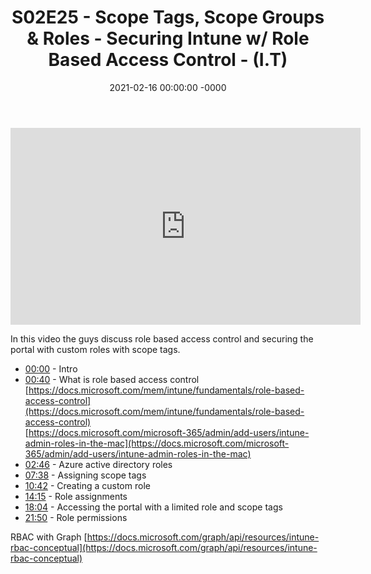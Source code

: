 ﻿---
layout: post
title: "S02E25 - Scope Tags, Scope Groups & Roles - Securing Intune w/ Role Based Access Control - (I.T)"
date: 2021-02-16 00:00:00 -0000
categories:
---

<iframe loading="lazy" width="560" height="315" src="https://www.youtube.com/embed/XlXEzdkY7Mc" title="YouTube video player" frameborder="0" allow="accelerometer; autoplay; clipboard-write; encrypted-media; gyroscope; picture-in-picture" allowfullscreen></iframe>

In this video the guys discuss role based access control and securing the portal with custom roles with scope tags.

- [00:00](https://www.youtube.com/watch?v=XlXEzdkY7Mc&t=0s) - Intro  
- [00:40](https://www.youtube.com/watch?v=XlXEzdkY7Mc&t=40s) - What is role based access control  
[https://docs.microsoft.com/mem/intune/fundamentals/role-based-access-control](https://docs.microsoft.com/mem/intune/fundamentals/role-based-access-control)  
[https://docs.microsoft.com/microsoft-365/admin/add-users/intune-admin-roles-in-the-mac](https://docs.microsoft.com/microsoft-365/admin/add-users/intune-admin-roles-in-the-mac)  
- [02:46](https://www.youtube.com/watch?v=XlXEzdkY7Mc&t=166s) - Azure active directory roles  
- [07:38](https://www.youtube.com/watch?v=XlXEzdkY7Mc&t=458s) - Assigning scope tags  
- [10:42](https://www.youtube.com/watch?v=XlXEzdkY7Mc&t=642s) - Creating a custom role  
- [14:15](https://www.youtube.com/watch?v=XlXEzdkY7Mc&t=855s) - Role assignments  
- [18:04](https://www.youtube.com/watch?v=XlXEzdkY7Mc&t=1084s) - Accessing the portal with a limited role and scope tags  
- [21:50](https://www.youtube.com/watch?v=XlXEzdkY7Mc&t=1310s) - Role permissions  

RBAC with Graph
[https://docs.microsoft.com/graph/api/resources/intune-rbac-conceptual](https://docs.microsoft.com/graph/api/resources/intune-rbac-conceptual)

